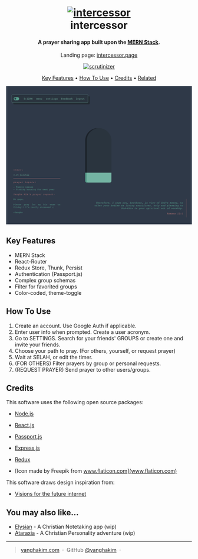 <h1 align="center">
  <br>
  <a href="https://intercessor-web.herokuapp.com/"><img src="https://raw.githubusercontent.com/yanghakim/intercessor/master/client/public/favicon.png" alt="intercessor" width="200"></a>
  <br>
  intercessor
  <br>
</h1>

<h4 align="center">A prayer sharing app built upon the <a href="https://twitter.com/mern_io" target="_blank">MERN Stack</a>.
</h4>
<p align="center">Landing page: <a href="https://intercessor.page" target="_blank">intercessor.page</a></p>
<p align="center">
  <a href="https://scrutinizer-ci.com/g/yanghakim/intercessor/?branch=master">
    <img src="https://scrutinizer-ci.com/g/yanghakim/intercessor/badges/quality-score.png?b=master"
         alt="scrutinizer">
  </a>
</p>

<p align="center">
  <a href="#key-features">Key Features</a> •
  <a href="#how-to-use">How To Use</a> •
  <a href="#credits">Credits</a> •
  <a href="#you-may-also-like">Related</a>
</p>

![screenshot](https://raw.githubusercontent.com/yanghakim/Portfolio/master/src/images/intweb/intweb-sanct.jpg)

## Key Features

  * MERN Stack
  * React-Router
  * Redux Store, Thunk, Persist
  * Authentication (Passport.js)
  * Complex group schemas
  * Filter for favorited groups
  * Color-coded, theme-toggle

## How To Use

 1. Create an account. Use Google Auth if applicable.
 2. Enter user info when prompted. Create a user acronym. 
 3. Go to SETTINGS. Search for your friends' GROUPS or create one and invite your friends.
 4. Choose your path to pray. (For others, yourself, or request prayer)
 5. Wait at SELAH, or edit the timer.
 6. (FOR OTHERS) Filter prayers by group or personal requests.
 7. (REQUEST PRAYER) Send prayer to other users/groups.

## Credits

This software uses the following open source packages:

  * [Node.js](https://nodejs.org/)
  * [React.js](https://reactjs.org/)
  * [Passport.js](http://www.passportjs.org/)
  * [Express.js](https://expressjs.com/)
  * [Redux](https://redux.js.org/)

  * [Icon made by Freepik from www.flaticon.com](www.flaticon.com)

This software draws design inspiration from:

  * [Visions for the future internet](https://findingctrl.nesta.org.uk/)

## You may also like...

  * [Elysian](https://github.com/yanghakim/elysian) - A Christian Notetaking app (wip)
  * [Ataraxia](https://github.com/yanghakim/ataraxia) - A Christian Personality adventure (wip)

---

> [yanghakim.com](https://www.yanghakim.com) &nbsp;&middot;&nbsp;
> GitHub [@yanghakim](https://github.com/yanghakim) &nbsp;&middot;&nbsp;
